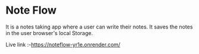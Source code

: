 # Note Flow
It is a notes taking app where a user can write their notes.
It saves the notes in the user browser's local Storage.

Live link :-https://noteflow-yr1e.onrender.com/
